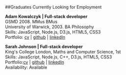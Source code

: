 ##Graduates Currently Looking for Employment

**Adam Kowalczyk  | Full-stack developer**     
GSMD 2008. MMus BMus   
University of Warwick, 2003. BA Philosophy   
Skills: JavaScript, Node.js, D3.js, HTML5, CSS3   
Portfolio: <a href="https://github.com/adamkowalczyk/cv" target='_blank'>cv</a> | <a href="https://github.com/adamkowalczyk" target='_blank'>github</a> | <a href="https://www.linkedin.com/in/kowalczykadam" target='_blank'>linkedIn</a>    

**Sarah Johnson | Full-stack developer**     
King's College London, Maths and Computer Science, 1st	
Skills: JavaScript, Node.js, C++, D3.js, HTML5, CSS3   
Portfolio:<a href="https://github.com/sarahabimay/CV" target='_blank'>cv</a> | <a href="https://github.com/sarahabimay" target='_blank'>github</a> | <a href="https://www.linkedin.com/profile/view?id=51542113" target='_blank'>linkedIn</a>	
Availability: Available
